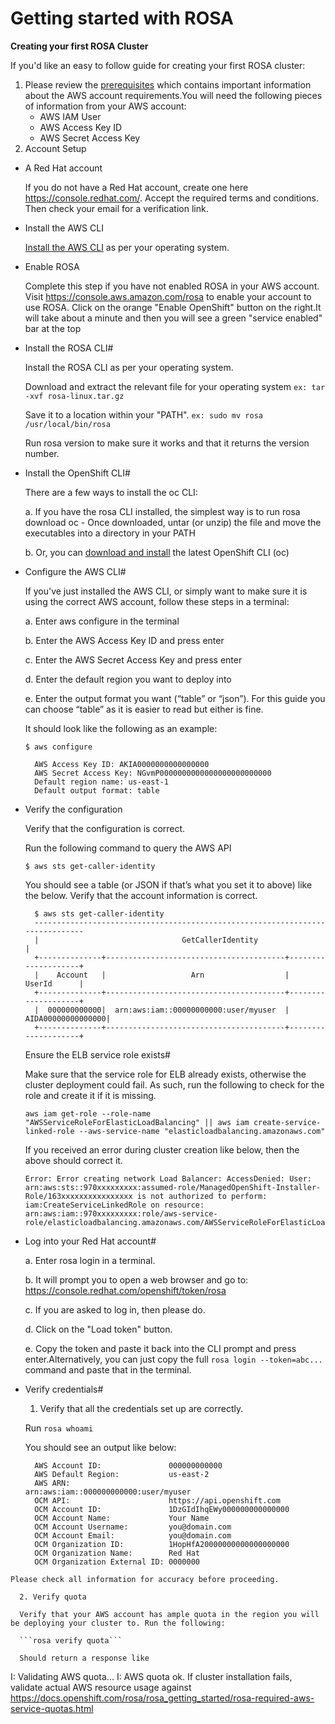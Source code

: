# Getting started with ROSA
**Creating your first ROSA Cluster**

If you'd like an easy to follow guide for creating your first ROSA cluster:

1. Please review the [prerequisites](https://github.com/nedoshi/Red-Hat-OpenShift-Service-on-AWS/blob/main/prerequisites.md) which contains important information about the AWS account requirements.You will need the following pieces of information from your AWS account:
    - AWS IAM User
    - AWS Access Key ID
    - AWS Secret Access Key
2. Account Setup
* A Red Hat account

  If you do not have a Red Hat account, create one here https://console.redhat.com/. Accept the required terms and conditions. Then check your email for a verification link.
  
* Install the AWS CLI

  [Install the AWS CLI](https://aws.amazon.com/cli/) as per your operating system.
  
* Enable ROSA

  Complete this step if you have not enabled ROSA in your AWS account.
  Visit https://console.aws.amazon.com/rosa to enable your account to use ROSA.
  Click on the orange "Enable OpenShift" button on the right.It will take about a minute and then you will see a green "service enabled" bar at the top

* Install the ROSA CLI#

  Install the ROSA CLI as per your operating system.
  
  Download and extract the relevant file for your operating system
  ```ex: tar -xvf rosa-linux.tar.gz```
  
  Save it to a location within your "PATH".
  ```ex: sudo mv rosa /usr/local/bin/rosa```
  
  Run rosa version to make sure it works and that it returns the version number.
  
* Install the OpenShift CLI#

  There are a few ways to install the oc CLI:

    a. If you have the rosa CLI installed, the simplest way is to run rosa download oc
          - Once downloaded, untar (or unzip) the file and move the executables into a directory in your PATH

    b. Or, you can [download and install](https://docs.openshift.com/container-platform/4.9/cli_reference/openshift_cli/getting-started-cli.html#installing-openshift-cli) the latest OpenShift CLI (oc)

* Configure the AWS CLI#

  If you've just installed the AWS CLI, or simply want to make sure it is using the correct AWS account, follow these steps in a terminal:
  
    a. Enter aws configure in the terminal
    
    b. Enter the AWS Access Key ID and press enter
    
    c. Enter the AWS Secret Access Key and press enter
    
    d. Enter the default region you want to deploy into
    
    e. Enter the output format you want (“table” or “json”). 
    For this guide you can choose “table” as it is easier to read but either is fine.
    
    It should look like the following as an example:
    
    ```$ aws configure```
    
        AWS Access Key ID: AKIA0000000000000000
        AWS Secret Access Key: NGvmP0000000000000000000000000
        Default region name: us-east-1
        Default output format: table
        
* Verify the configuration

  Verify that the configuration is correct.

  Run the following command to query the AWS API
  
    ```$ aws sts get-caller-identity```
    
  You should see a table (or JSON if that’s what you set it to above) like the below. Verify that the account information is correct.
        
        $ aws sts get-caller-identity
        ------------------------------------------------------------------------------
        |                                GetCallerIdentity                           |
        +--------------+----------------------------------------+--------------------+
        |    Account   |                   Arn                  |        UserId      |
        +--------------+----------------------------------------+--------------------+
        |  000000000000|  arn:aws:iam::00000000000:user/myuser  |  AIDA00000000000000|
        +--------------+----------------------------------------+--------------------+
   
   Ensure the ELB service role exists#

   Make sure that the service role for ELB already exists, otherwise the cluster deployment could fail. As such, run the following to check for the role and create it if it is missing.

    ```
    aws iam get-role --role-name "AWSServiceRoleForElasticLoadBalancing" || aws iam create-service-linked-role --aws-service-name "elasticloadbalancing.amazonaws.com" 
    ```

  If you received an error during cluster creation like below, then the above should correct it.

    ```
    Error: Error creating network Load Balancer: AccessDenied: User: arn:aws:sts::970xxxxxxxxx:assumed-role/ManagedOpenShift-Installer-Role/163xxxxxxxxxxxxxxxx is not authorized to perform: iam:CreateServiceLinkedRole on resource: arn:aws:iam::970xxxxxxxxx:role/aws-service-role/elasticloadbalancing.amazonaws.com/AWSServiceRoleForElasticLoadBalancing" 
    ```

*  Log into your Red Hat account#

      a. Enter rosa login in a terminal.
      
      b. It will prompt you to open a web browser and go to: https://console.redhat.com/openshift/token/rosa
      
      c. If you are asked to log in, then please do.
      
      d. Click on the "Load token" button.
      
      e. Copy the token and paste it back into the CLI prompt and press enter.Alternatively, you can just copy the full ```rosa login --token=abc... ```command and paste that in the terminal.
* Verify credentials#

  1. Verify that all the credentials set up are correctly.

  Run ```rosa whoami```

  You should see an output like below:
  ```
    AWS Account ID:               000000000000
    AWS Default Region:           us-east-2
    AWS ARN:                      arn:aws:iam::000000000000:user/myuser
    OCM API:                      https://api.openshift.com
    OCM Account ID:               1DzGIdIhqEWy000000000000000
    OCM Account Name:             Your Name
    OCM Account Username:         you@domain.com
    OCM Account Email:            you@domain.com
    OCM Organization ID:          1HopHfA20000000000000000000
    OCM Organization Name:        Red Hat
    OCM Organization External ID: 0000000
```
Please check all information for accuracy before proceeding.

  2. Verify quota

  Verify that your AWS account has ample quota in the region you will be deploying your cluster to. Run the following:

  ```rosa verify quota```
  
  Should return a response like

  ```
  I: Validating AWS quota...
  I: AWS quota ok. If cluster installation fails, validate actual AWS resource usage against https://docs.openshift.com/rosa/rosa_getting_started/rosa-required-aws-service-quotas.html
  ```